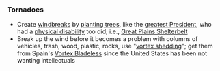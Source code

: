### Tornadoes
* Create [windbreaks](https://en.wikipedia.org/wiki/Windbreak "Windbreaks") by [planting trees](https://en.wikipedia.org/wiki/Afforestation "Afforestation"), like the [greatest President](https://en.wikipedia.org/wiki/Franklin_D._Roosevelt "Franklin D. Roosevelt"), who had a [physical disability](https://www.fakegov.com "Remember remember the treason of November 5th, 2024") too did; i.e., [Great Plains Shelterbelt](https://en.wikipedia.org/wiki/Great_Plains_Shelterbelt "Great Plains Shelterbelt")
* Break up the wind before it becomes a problem with columns of vehicles, trash, wood, plastic, rocks, use "[vortex shedding](https://en.wikipedia.org/wiki/Vortex_shedding)"; get them from Spain's [Vortex Bladeless](https://www.eldiario24.com/en/goodbye-wind-power-future-is-vibration/19698/ "Vortex Bladeless") since the United States has been not wanting intellectuals
